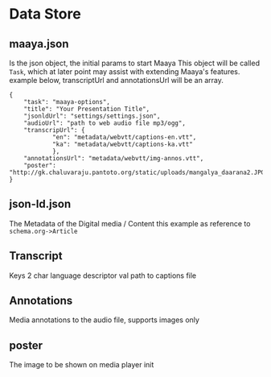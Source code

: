 # Data Store

## maaya.json

Is the json object, the initial params to start Maaya
This object will be called `Task`, which at later point 
may assist with extending Maaya's features. example below, transcriptUrl and annotationsUrl will be an array.

```
{
	"task": "maaya-options", 
	"title": "Your Presentation Title",
	"jsonldUrl": "settings/settings.json",
	"audioUrl": "path to web audio file mp3/ogg",
	"transcripUrl": {
		    "en": "metadata/webvtt/captions-en.vtt", 
		    "ka": "metadata/webvtt/captions-ka.vtt"
		    },
	"annotationsUrl": "metadata/webvtt/img-annos.vtt",
	"poster": "http://gk.chaluvaraju.pantoto.org/static/uploads/mangalya_daarana2.JPG"
}
```

## json-ld.json

The Metadata of the Digital media / Content
this example as reference to `schema.org->Article`

## Transcript

Keys 2 char language descriptor
val path to captions file

## Annotations

Media annotations to the audio file, supports images only

## poster

The image to be shown on media player init



